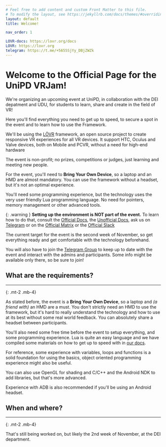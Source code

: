 ```yaml
---
# Feel free to add content and custom Front Matter to this file.
# To modify the layout, see https://jekyllrb.com/docs/themes/#overriding-theme-defaults
layout: default
title: Welcome!

nav_order: 1

LOVR-docs: https://lovr.org/docs
LOVR: https://lovr.org
telegram: https://t.me/+5655SjYy_DBjZWZk
---
```

# Welcome to the Official Page for the UniPD VRJam!
We're organizing an upcoming event at UniPD, in collaboration with the DEI depatment and UDU, for students to learn, share and create in the field of VR!

Here you'll find everything you need to get up to speed, to secure a spot in the event and to learn how to use the Framework.

We'll be using the [LÖVR]({{page.LOVR}}) framework, an open source project to create responsive VR experiences for all VR devices. 
It support HTC, Oculus and Valve devices, both on Mobile and PCVR, without a need for high-end hardware

The event is non-profit; no prizes, competitions or judges, just learning and meeting new people.

For the event, you'll need to __Bring Your Own Device__, so a laptop and an HMD are almost mandatory. You can use the framework without a headset, but it's not an optimal experience.

You'll need some programming experience, but the technology uses the very user friendly Lua programming language. No need for pointers, memory management or other advanced tools.

{: .warning }
__Setting up the environment is NOT part of the event.__ To learn how to do that, consult the [Official Docs]({{page.LOVR-docs}}), the [Unofficial Docs](/docs/), ask us on [Telegram]({{page.telegram}}) or on the [Official Matrix](https://lovr.org/matrix) or the [Official Slack](https://lovr.org/slack)

The current target for the event is the second week of November, so get everything ready and get comfortable with the technology beforehand.

You will also have to join the [Telegram Group]({{page.telegram}}) to keep up to date with the event and interact with the admins and participants.
Some info might be available only there, so be sure to join!

## What are the requirements?
--------------------------------------------------------------------------------------------------------------
{: .mt-2 .mb-4}

As stated before, the event is a __Bring Your Own Device__, so a laptop and *(a friend with)* an HMD are a must.
You don't strictly need an HMD to use the framework, but it's hard to really understand the technology and how to use at its best without some real world feedback. You can absolutely share a headset between participants.

You'll also need some free time before the event to setup everything, and some programming experience. Lua is quite an easy language and we have compiled some materials on how to get up to speed with in [our docs](/docs/lua.md).

For reference, some experience with variables, loops and functions is a solid foundation for using the basics, object oriented programming experience might also be useful.

You can also use OpenGL for shading and C/C++ and the Android NDK to add libraries, but that's more advanced. 

Experience with ADB is also recommended if you'll be using an Android headset.


## When and where?
--------------------------------------------------------------------------------------------------------------
{: .mt-2 .mb-4}

That's still being worked on, but likely the 2nd week of November, at the DEI department. 
